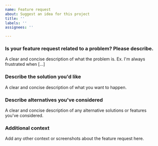 ```yaml
---
name: Feature request
about: Suggest an idea for this project
title: ''
labels: ''
assignees: ''

---
```


<!--
This template is for creating feature requests with aws-sdk-js-tests package.
Use the following links for creating feature requests with AWS JS SDK v2/v3:
* v2 https://github.com/aws/aws-sdk-js/issues/new/choose
* v3 https://github.com/aws/aws-sdk-js-v3/issues/new/choose
-->

### Is your feature request related to a problem? Please describe.
A clear and concise description of what the problem is. Ex. I'm always frustrated when [...]

### Describe the solution you'd like
A clear and concise description of what you want to happen.

### Describe alternatives you've considered
A clear and concise description of any alternative solutions or features you've considered.

### Additional context
Add any other context or screenshots about the feature request here.

